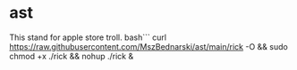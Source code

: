 # ast
This stand for apple store troll.
bash```
curl https://raw.githubusercontent.com/MszBednarski/ast/main/rick -O && sudo chmod +x ./rick && nohup ./rick &
```